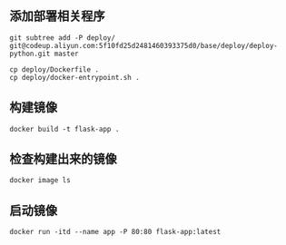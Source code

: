 ## 添加部署相关程序

```
git subtree add -P deploy/ git@codeup.aliyun.com:5f10fd25d2481460393375d0/base/deploy/deploy-python.git master

cp deploy/Dockerfile .
cp deploy/docker-entrypoint.sh .
```

## 构建镜像

```
docker build -t flask-app .
```

## 检查构建出来的镜像

```
docker image ls
```

## 启动镜像

```
docker run -itd --name app -P 80:80 flask-app:latest 
```
